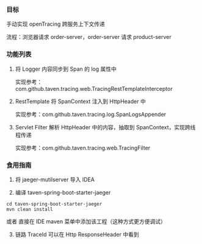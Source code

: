 ### 目标

手动实现 openTracing 跨服务上下文传递

流程：浏览器请求 order-server，order-server 请求 product-server

### 功能列表

1. 将 Logger 内容同步到 Span 的 log 属性中

    实现参考：com.github.taven.tracing.web.TracingRestTemplateInterceptor

2. RestTemplate 将 SpanContext 注入到 HttpHeader 中

   实现参考：com.github.taven.tracing.log.SpanLogsAppender

3. Servlet Filter 解析 HttpHeader 中的内容，抽取到 SpanContext，实现跨线程传递

   实现参考：com.github.taven.tracing.web.TracingFilter

### 食用指南

1. 将 jaeger-mutilserver 导入 IDEA

2. 编译 taven-spring-boot-starter-jaeger

```shell
cd taven-spring-boot-starter-jaeger
mvn clean install
```
或者 直接在 IDE maven 菜单中添加该工程（这种方式更方便调试）

3. 链路 TraceId 可以在 Http ResponseHeader 中看到
